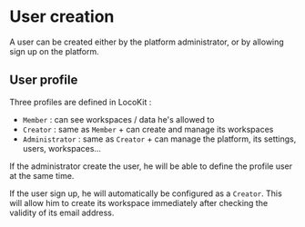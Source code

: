 # User creation

A user can be created either by the platform administrator,
or by allowing sign up on the platform.

## User profile

Three profiles are defined in LocoKit :
* `Member` : can see workspaces / data he's allowed to
* `Creator` : same as `Member` + can create and manage its workspaces
* `Administrator` : same as `Creator` + can manage the platform, its settings, users, workspaces...

If the administrator create the user,
he will be able to define the profile user at the same time.

If the user sign up, he will automatically be configured as a `Creator`.
This will allow him to create its workspace immediately after checking
the validity of its email address.
